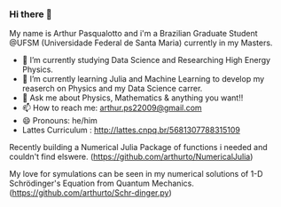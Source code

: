 ### Hi there 👋

My name is Arthur Pasqualotto and i'm a Brazilian Graduate Student @UFSM (Universidade Federal de Santa Maria) currently in my Masters.

- 🔭 I’m currently studying Data Science and Researching High Energy Physics.
- 🌱 I’m currently learning Julia and Machine Learning to develop my reaserch on Physics and my Data Science carrer. 
- 💬 Ask me about Physics, Mathematics & anything you want!! 
- 📫 How to reach me: arthur.ps22009@gmail.com 
- 😄 Pronouns: he/him
- Lattes Curriculum : http://lattes.cnpq.br/5681307788315109

Recently building a Numerical Julia Package of functions i needed and couldn't find elswere. (https://github.com/arthurto/NumericalJulia)

My love for symulations can be seen in my numerical solutions of 1-D Schrödinger's Equation from Quantum Mechanics. (https://github.com/arthurto/Schr-dinger.py)

